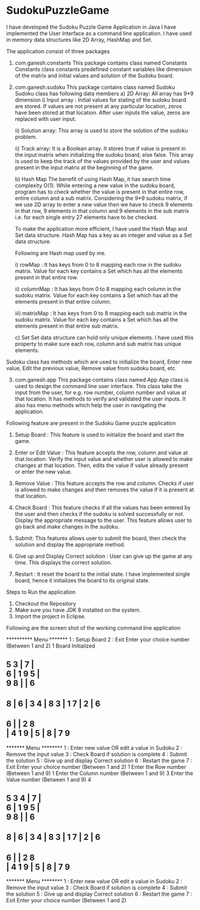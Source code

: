 # SudokuPuzzleGame

I have developed the Sudoku Puzzle Game Application in Java
I have implemented the User Interface as a command line application. I have used in memory data structures like 2D Array, HashMap and Set.

The application consist of three packages
1) com.ganesh.constants
This package contains class named Constants 
Constants class constants predefined constant variables like dimension of the matrix and initial  values and solution of the Sudoku board.

2) com.ganesh.sudoku
This package contains class named Sudoku
Sudoku class has following data members
	a) 2D Array: All array has 9*9 dimension
	i) Input array : Initial values for stating of the sudoku board are stored. If values are not present at any particular location, zeros have been stored at that location. After user inputs the value, zeros are replaced with user input.

	ii) Solution array: This array is used to store the solution of the sudoku problem.

	ii) Track array: It is a Boolean array. It stores true if value is present in the input matrix when initializing the sudoku board, else false. This array is used to keep the track of the values provided by the user and values present in the input matrix at the beginning of the game.

	b) Hash Map
	The benefit of using Hash Map, it has search time complexity O(1). While entering a new value in the sudoku board, program has to check whether the value is present in that entire row, entire column and a sub matrix. Considering the 9*9 sudoku matrix, if we use 2D array to enter a new value then we have to check 9 elements in that row, 9 elements in that column and 9 elements in the sub matrix i.e. for each single entry 27 elements have to be checked.

	To make the application more efficient, I have used the Hash Map and Set data structure. Hash Map has a key as an integer and value as a Set data structure.

	Following are Hash map used by me.

	i) rowMap : It has keys from 0 to 8 mapping each row in the sudoku matrix. Value for each key contains a Set which has all the elements present in that entire row.

	ii) columnMap : It has keys from 0 to 8 mapping each column in the sudoku matrix. Value for each key contains a Set which has all the elements present in that entire column.

	iii) matrixMap : It has keys from 0 to 8 mapping each sub matrix in the sudoku matrix. Value for each key contains a Set which has all the elements present in that entire sub matrix.

	c) Set
	Set data structure can hold only unique elements. I have used this property to make sure each row, column and sub matrix has unique elements.

Sudoku class has methods which are used to initialize the board, Enter new value, Edit the previous value, Remove value from sudoku board, etc.

3) com.ganesh.app
This package contains class named App
App class is used to design the command line user interface. This class take the input from the user, for e.g. row number, column number and value at that location. It has methods to verify and validated the user inputs. It also has menu methods which help the user in navigating the application.

Following feature are present in the Sudoku Game puzzle application

1) Setup Board : This feature is used to initialize the board and start the game.

2) Enter or Edit Value : This feature accepts the row, column and value at that location. Verify the input value and whether user is allowed to make changes at that location. Then, edits the value if value already present or enter the new value.

3) Remove Value : This feature accepts the row and column. Checks if user is allowed to make changes and then removes the value if it is present at that location.

4) Check Board : This feature checks if all the values has been entered by the user and then checks if the sudoku is solved successfully or not. Display the appropriate message to the user. This feature allows user to go back  and make changes in the sudoku.

5) Submit: This features allows user to submit the board, then check the solution and display the appropriate method.

6) Give up and Display Correct solution : User can give up the game at any time. This displays the correct solution.

7) Restart : It reset the board to the initial state. I have implemented single board, hence it initializes the board to its original state.


Steps to Run the application 
1) Checkout the Repository
2) Make sure you have JDK 8 installed on the system.
3) Import the project in Eclipse.

Following are the screen shot of the working command line application


********** Menu *******
1 : Setup Board
2 : Exit
Enter your choice number (Between 1 and 2)
1
Board Initialized

5 3   |   7   |       
6     | 1 9 5 |       
  9 8 |       |   6   
-----------------------
8     |   6   |     3 
4     | 8   3 |     1 
7     |   2   |     6 
-----------------------
  6   |       | 2 8   
      | 4 1 9 |     5 
      |   8   |   7 9 
-----------------------
******* Menu ********
1 : Enter new value OR edit a value in Sudoku
2 : Remove the input value
3 : Check Board if solution is complete
4 : Submit the solution
5 : Give up and display Correct solution
6 : Restart the game
7 : Exit
Enter your choice number (Between 1 and 2)
1
Enter the Row number (Between 1 and 9)
1
Enter the Column number (Between 1 and 9)
3
Enter the Value number (Between 1 and 9)
4

5 3 4 |   7   |       
6     | 1 9 5 |       
  9 8 |       |   6   
-----------------------
8     |   6   |     3 
4     | 8   3 |     1 
7     |   2   |     6 
-----------------------
  6   |       | 2 8   
      | 4 1 9 |     5 
      |   8   |   7 9 
-----------------------
******* Menu ********
1 : Enter new value OR edit a value in Sudoku
2 : Remove the input value
3 : Check Board if solution is complete
4 : Submit the solution
5 : Give up and display Correct solution
6 : Restart the game
7 : Exit
Enter your choice number (Between 1 and 2)


